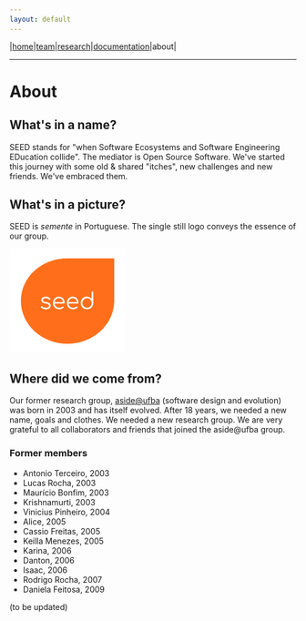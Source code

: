 ```yaml
---
layout: default
---
```


|[home](./index.md)|[team](./team)|[research](./research)|[documentation](./docs)|about|

* * *

# About 

## What's in a name?
 
SEED stands for "when Software Ecosystems and Software Engineering EDucation collide". 
The mediator is Open Source Software. 
We've started this journey with some old & shared "itches", new challenges and new friends. 
We've embraced them.

## What's in a picture?

SEED is _semente_ in Portuguese.
The single still logo conveys the essence of our group.

![SEED](./images/seed.png)

## Where did we come from?

Our former research group, [aside@ufba](http://aside.dcc.ufba.br/) (software design and evolution) 
was born in 2003 and has itself evolved.
After 18 years, we needed a new name, goals and clothes. 
We needed a new research group.
We are very grateful to all collaborators and friends that joined the aside@ufba group.

### Former members

+ Antonio Terceiro, 2003
+ Lucas Rocha, 2003
+ Maurício Bonfim, 2003
+ Krishnamurti, 2003
+ Vinicius Pinheiro, 2004
+ Alice, 2005
+ Cassio Freitas, 2005
+ Keilla Menezes, 2005
+ Karina, 2006
+ Danton, 2006
+ Isaac, 2006
+ Rodrigo Rocha, 2007
+ Daniela Feitosa, 2009

(to be updated)
